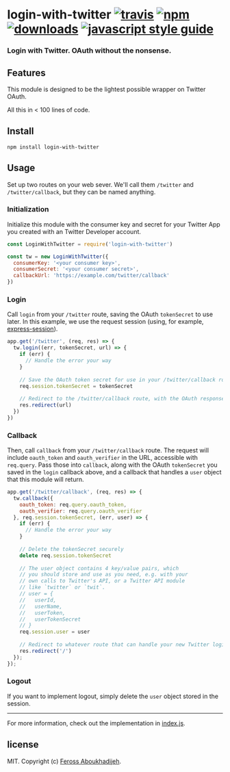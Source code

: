 # login-with-twitter [![travis][travis-image]][travis-url] [![npm][npm-image]][npm-url] [![downloads][downloads-image]][downloads-url] [![javascript style guide][standard-image]][standard-url]

[travis-image]: https://img.shields.io/travis/feross/login-with-twitter/master.svg
[travis-url]: https://travis-ci.org/feross/login-with-twitter
[npm-image]: https://img.shields.io/npm/v/login-with-twitter.svg
[npm-url]: https://npmjs.org/package/login-with-twitter
[downloads-image]: https://img.shields.io/npm/dm/login-with-twitter.svg
[downloads-url]: https://npmjs.org/package/login-with-twitter
[standard-image]: https://img.shields.io/badge/code_style-standard-brightgreen.svg
[standard-url]: https://standardjs.com

### Login with Twitter. OAuth without the nonsense.

## Features

This module is designed to be the lightest possible wrapper on Twitter OAuth.

All this in < 100 lines of code.

## Install

```
npm install login-with-twitter
```

## Usage

Set up two routes on your web sever. We'll call them `/twitter` and
`/twitter/callback`, but they can be named anything.

### Initialization
Initialize this module with the consumer key and secret for your Twitter App you created with an Twitter Developer account.

```js
const LoginWithTwitter = require('login-with-twitter')

const tw = new LoginWithTwitter({
  consumerKey: '<your consumer key>',
  consumerSecret: '<your consumer secret>',
  callbackUrl: 'https://example.com/twitter/callback'
})
```

### Login

Call `login` from your `/twitter` route, saving the OAuth `tokenSecret` to use later. In this example, we use the request session (using, for example, [express-session](https://www.npmjs.com/package/express-session)).

```js 
app.get('/twitter', (req, res) => {
  tw.login((err, tokenSecret, url) => {
    if (err) {
      // Handle the error your way
    }
    
    // Save the OAuth token secret for use in your /twitter/callback route
    req.session.tokenSecret = tokenSecret
    
    // Redirect to the /twitter/callback route, with the OAuth responses as query params
    res.redirect(url)
  })
})
```

### Callback

Then, call `callback` from your `/twitter/callback` route. The request will include `oauth_token` and `oauth_verifier` in the URL, accessible with `req.query`. Pass those into `callback`, along with the OAuth `tokenSecret` you saved in the `login` callback above, and a callback that handles a `user` object that this module will return.

```js
app.get('/twitter/callback', (req, res) => {
  tw.callback({
    oauth_token: req.query.oauth_token,
    oauth_verifier: req.query.oauth_verifier
  }, req.session.tokenSecret, (err, user) => {
    if (err) {
      // Handle the error your way
    }
    
    // Delete the tokenSecret securely
    delete req.session.tokenSecret
    
    // The user object contains 4 key/value pairs, which
    // you should store and use as you need, e.g. with your
    // own calls to Twitter's API, or a Twitter API module
    // like `twitter` or `twit`.
    // user = {
    //   userId,
    //   userName,
    //   userToken,
    //   userTokenSecret
    // }
    req.session.user = user
    
    // Redirect to whatever route that can handle your new Twitter login user details!
    res.redirect('/')
  });
});
```

### Logout
If you want to implement logout, simply delete the `user` object stored in the session.

---

For more information, check out the implementation in [index.js](index.js).

## license

MIT. Copyright (c) [Feross Aboukhadijeh](http://feross.org).
